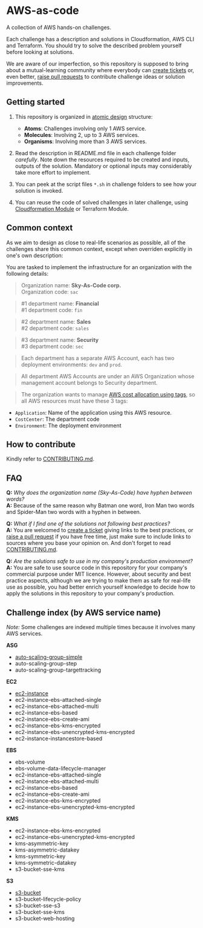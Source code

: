 # AWS-as-code
A collection of AWS hands-on challenges.

Each challenge has a description and solutions in Cloudformation, AWS CLI and Terraform. You should try to solve the described problem yourself before looking at solutions.

We are aware of our imperfection, so this repository is supposed to bring about a mutual-learning community where everybody can [create tickets](https://github.com/sky-as-code/aws-as-code/issues) or, even better, [raise pull requests](https://github.com/sky-as-code/aws-as-code/pulls) to contribute challenge ideas or solution improvements. 

## Getting started

1. This repository is organized in [atomic design](https://bradfrost.com/blog/post/atomic-web-design/) structure:

    * **Atoms**: Challenges involving only 1 AWS service.
    * **Molecules**: Involving 2, up to 3 AWS services.
    * **Organisms**: Involving more than 3 AWS services.

2. Read the description in README.md file in each challenge folder *carefully*. Note down the resources required to be created and inputs, outputs of the solution. Mandatory or optional inputs may considerably take more effort to implement.

3. You can peek at the script files `*.sh` in challenge folders to see how your solution is invoked.

4. You can reuse the code of solved challenges in later challenge, using [Cloudformation Module](https://aws.amazon.com/blogs/mt/share-reusable-infrastructure-code-aws-cloudformation-modules-and-stacksets/) or Terraform Module.

## Common context

As we aim to design as close to real-life scenarios as possible, all of the challenges share this common context, except when overriden explicitly in one's own description:

You are tasked to implement the infrastructure for an organization with the following details:

> Organization name: **Sky-As-Code corp.**<br>
> Organization code: `sac`<br>

> #1 department name: **Financial**<br>
> #1 department code: `fin`<br>

> #2 department name: **Sales**<br>
> #2 department code: `sales`<br>

> #3 department name: **Security**<br>
> #3 department code: `sec`<br>

> Each department has a separate AWS Account, each has two deployment environments: `dev` and `prod`.

> All department AWS Accounts are under an AWS Organization whose management account belongs to Security department.

> The organization wants to manage [AWS cost allocation using tags](https://docs.aws.amazon.com/awsaccountbilling/latest/aboutv2/cost-alloc-tags.html), so all AWS resources must have these 3 tags:<br>
  * `Application`: Name of the application using this AWS resource.
  * `CostCenter`: The department code
  * `Environment`: The deployment environment

## How to contribute

Kindly refer to [CONTRIBUTING.md](./CONTRIBUTING.md).

## FAQ

**Q:** *Why does the organization name (Sky-As-Code) have hyphen between words?*<br>
**A:** Because of the same reason why Batman one word, Iron Man two words and Spider-Man two words with a hyphen in between.

**Q:** *What if I find one of the solutions not following best practices?*<br>
**A:** You are welcomed to [create a ticket](https://github.com/sky-as-code/aws-as-code/issues) giving links to the best practices, or [raise a pull request](https://github.com/sky-as-code/aws-as-code/pulls) if you have free time, just make sure to include links to sources where you base your opinion on. And don't forget to read [CONTRIBUTING.md](./CONTRIBUTING.md).

**Q:** *Are the solutions safe to use in my company's production environment?*<br>
**A:** You are safe to use source code in this repository for your company's commercial purpose under MIT licence. However, about security and best practice aspects, although we are trying to make them as safe for real-life use as possible, you had better enrich yourself knowledge to decide how to apply the solutions in this repository to your company's production.

## Challenge index (by AWS service name)

*Note:* Some challenges are indexed multiple times because it involves many AWS services.

**ASG**
  - [auto-scaling-group-simple](./atoms/compute/auto-scaling-group-simple)
  - auto-scaling-group-step
  - auto-scaling-group-targettracking

**EC2**
  - [ec2-instance](./atoms/compute/ec2-instance)
  - ec2-instance-ebs-attached-single
  - ec2-instance-ebs-attached-multi
  - ec2-instance-ebs-based
  - ec2-instance-ebs-create-ami
  - ec2-instance-ebs-kms-encrypted
  - ec2-instance-ebs-unencrypted-kms-encrypted
  - ec2-instance-instancestore-based

**EBS**
  - ebs-volume
  - ebs-volume-data-lifecycle-manager
  - ec2-instance-ebs-attached-single
  - ec2-instance-ebs-attached-multi
  - ec2-instance-ebs-based
  - ec2-instance-ebs-create-ami
  - ec2-instance-ebs-kms-encrypted
  - ec2-instance-ebs-unencrypted-kms-encrypted

**KMS**
  - ec2-instance-ebs-kms-encrypted
  - ec2-instance-ebs-unencrypted-kms-encrypted
  - kms-asymmetric-key
  - kms-asymmetric-datakey
  - kms-symmetric-key
  - kms-symmetric-datakey
  - s3-bucket-sse-kms

**S3**
  - [s3-bucket](./atoms/storage/s3-bucket)
  - s3-bucket-lifecycle-policy
  - s3-bucket-sse-s3
  - s3-bucket-sse-kms
  - s3-bucket-web-hosting
